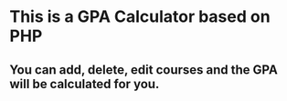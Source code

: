 # This is a GPA Calculator based on PHP

## You can add, delete, edit courses and the GPA will be calculated for you.

